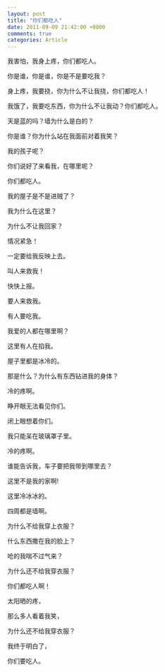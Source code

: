 ```yaml
---
layout: post
title: "你们都吃人"
date: 2011-09-09 21:42:00 +0800
comments: true
categories: Article
---
```



我害怕，我身上疼，你们都吃人。

你是谁，你是谁，你是不是要吃我？

身上疼，我要挠，你为什么不让我挠，你们都吃人！

我饿了，我要吃东西，你为什么不让我动？你们都吃人。

天是蓝的吗？墙为什么是白的？

你是谁？你为什么站在我面前对着我笑？

我的孩子呢？

你们说好了来看我，在哪里呢？

你们都吃人。

我的屋子是不是进贼了？

我为什么在这里？

为什么不让我回家？

情况紧急！

一定要给我反映上去。

叫人来救我！

快快上报。

要人来救我。

有人要吃我。

我爱的人都在哪里啊？

这里有人在掐我。

屋子里都是冰冷的。

那是什么？为什么有东西钻进我的身体？

冷的疼啊。

睁开眼无法看见你们。

闭上眼想着你们。

我只能呆在玻璃罩子里。

冷的疼啊。

谁能告诉我，车子要把我带到哪里去？

这里不是我的家啊!

这里冷冰冰的。

四周都是墙啊。

为什么不给我穿上衣服？

什么东西撒在我的脸上？

呛的我喘不过气来？

为什么还不给我穿衣服？

你们都吃人啊！

太阳晒的疼，

那么多人看着我笑，

为什么还不给我穿衣服？

我终于明白了，

你们要吃人。
